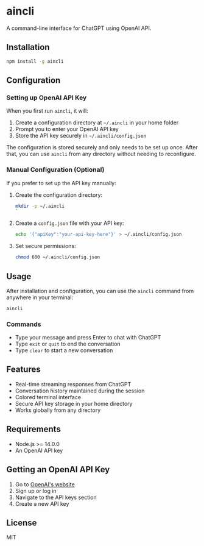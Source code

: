 # aincli

A command-line interface for ChatGPT using OpenAI API.

## Installation

```bash
npm install -g aincli
```

## Configuration

### Setting up OpenAI API Key

When you first run `aincli`, it will:
1. Create a configuration directory at `~/.aincli` in your home folder
2. Prompt you to enter your OpenAI API key
3. Store the API key securely in `~/.aincli/config.json`

The configuration is stored securely and only needs to be set up once. After that, you can use `aincli` from any directory without needing to reconfigure.

### Manual Configuration (Optional)

If you prefer to set up the API key manually:

1. Create the configuration directory:
   ```bash
   mkdir -p ~/.aincli
   `

2. Create a `config.json` file with your API key:
   ```bash
   echo '{"apiKey":"your-api-key-here"}' > ~/.aincli/config.json
   ```

3. Set secure permissions:
   ```bash
   chmod 600 ~/.aincli/config.json
   ```

## Usage

After installation and configuration, you can use the `aincli` command from anywhere in your terminal:

```bash
aincli
```

### Commands
- Type your message and press Enter to chat with ChatGPT
- Type `exit` or `quit` to end the conversation
- Type `clear` to start a new conversation

## Features
- Real-time streaming responses from ChatGPT
- Conversation history maintained during the session
- Colored terminal interface
- Secure API key storage in your home directory
- Works globally from any directory

## Requirements
- Node.js >= 14.0.0
- An OpenAI API key

## Getting an OpenAI API Key
1. Go to [OpenAI's website](https://platform.openai.com/)
2. Sign up or log in
3. Navigate to the API keys section
4. Create a new API key

## License
MIT 